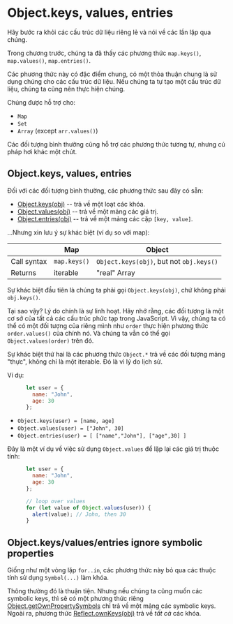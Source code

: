 
# Object.keys, values, entries

Hãy bước ra khỏi các cấu trúc dữ liệu riêng lẻ và nói về các lần lặp qua chúng. 

Trong chương trước, chúng ta đã thấy các phương thức `map.keys()`, `map.values()`, `map.entries()`.

Các phương thức này có đặc điểm chung, có một thỏa thuận chung là sử dụng chúng cho các cấu trúc dữ liệu. Nếu chúng ta tự tạo một cấu trúc dữ liệu, chúng ta cũng nên thực hiện chúng. 

Chúng được hỗ trợ cho:

- `Map`
- `Set`
- `Array` (except `arr.values()`)

Các đối tượng bình thường cũng hỗ trợ các phương thức tương tự, nhưng cú pháp hơi khác một chút.

## Object.keys, values, entries

Đối với các đối tượng bình thường, các phương thức sau đây có sẵn:

- [Object.keys(obj)](https://developer.mozilla.org/en-US/docs/Web/JavaScript/Reference/Global_Objects/Object/keys) -- trả về một loạt các khóa.
- [Object.values(obj)](https://developer.mozilla.org/en-US/docs/Web/JavaScript/Reference/Global_Objects/Object/values) -- trả về một mảng các giá trị.
- [Object.entries(obj)](https://developer.mozilla.org/en-US/docs/Web/JavaScript/Reference/Global_Objects/Object/entries) -- trả về một mảng các cặp `[key, value]`.

...Nhưng xin lưu ý sự khác biệt (ví dụ so với map):

|             | Map              | Object                                   |
|-------------|------------------|------------------------------------------|
| Call syntax | `map.keys()`     | `Object.keys(obj)`, but not `obj.keys()` |
| Returns     | iterable         | "real" Array                             |

Sự khác biệt đầu tiên là chúng ta phải gọi `Object.keys(obj)`, chứ không phải `obj.keys()`.

Tại sao vậy? Lý do chính là sự linh hoạt. Hãy nhớ rằng, các đối tượng là một cơ sở của tất cả các cấu trúc phức tạp trong JavaScript. Vì vậy, chúng ta có thể có một đối tượng của riêng mình như `order` thực hiện phương thức `order.values()` của chính nó. Và chúng ta vẫn có thể gọi `Object.values(order)` trên đó.

Sự khác biệt thứ hai là các phương thức `Object.*` trả về các đối tượng mảng "thực", không chỉ là một iterable. Đó là vì lý do lịch sử.

Ví dụ:

```js
      let user = {
        name: "John",
        age: 30
      };
```

- `Object.keys(user) = [name, age]`
- `Object.values(user) = ["John", 30]`
- `Object.entries(user) = [ ["name","John"], ["age",30] ]`

Đây là một ví dụ về việc sử dụng `Object.values` để lặp lại các giá trị thuộc tính:

```js
      let user = {
        name: "John",
        age: 30
      };

      // loop over values
      for (let value of Object.values(user)) {
        alert(value); // John, then 30
      }
```

## Object.keys/values/entries ignore symbolic properties

Giống như một vòng lặp `for..in`, các phương thức này bỏ qua các thuộc tính sử dụng `Symbol(...)` làm khóa.

Thông thường đó là thuận tiện. Nhưng nếu chúng ta cũng muốn các symbolic keys, thì sẽ có một phương thức riêng [Object.getOwnPropertySymbols](https://developer.mozilla.org/en-US/docs/Web/JavaScript/Reference/Global_Objects/Object/getOwnPropertySymbols) chỉ trả về một mảng các symbolic keys. Ngoài ra, phương thức [Reflect.ownKeys(obj)](https://developer.mozilla.org/en-US/docs/Web/JavaScript/Reference/Global_Objects/Reflect/ownKeys) trả về *tất cả* các khóa.
